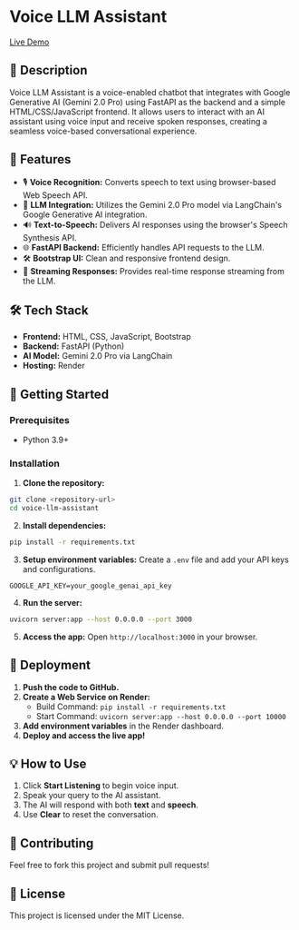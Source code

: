# Voice LLM Assistant

[Live Demo](https://voice-llm-assistant.onrender.com)

## 📝 Description
Voice LLM Assistant is a voice-enabled chatbot that integrates with Google Generative AI (Gemini 2.0 Pro) using FastAPI as the backend and a simple HTML/CSS/JavaScript frontend. It allows users to interact with an AI assistant using voice input and receive spoken responses, creating a seamless voice-based conversational experience.

## 🚀 Features
- 🎙️ **Voice Recognition:** Converts speech to text using browser-based Web Speech API.
- 💬 **LLM Integration:** Utilizes the Gemini 2.0 Pro model via LangChain's Google Generative AI integration.
- 🔊 **Text-to-Speech:** Delivers AI responses using the browser's Speech Synthesis API.
- 🌐 **FastAPI Backend:** Efficiently handles API requests to the LLM.
- 🛠️ **Bootstrap UI:** Clean and responsive frontend design.
- 🧠 **Streaming Responses:** Provides real-time response streaming from the LLM.

## 🛠️ Tech Stack
- **Frontend:** HTML, CSS, JavaScript, Bootstrap
- **Backend:** FastAPI (Python)
- **AI Model:** Gemini 2.0 Pro via LangChain
- **Hosting:** Render

## 🚦 Getting Started

### Prerequisites
- Python 3.9+
  
### Installation
1. **Clone the repository:**
```bash
git clone <repository-url>
cd voice-llm-assistant
```

2. **Install dependencies:**
```bash
pip install -r requirements.txt
```

3. **Setup environment variables:**
Create a `.env` file and add your API keys and configurations.
```plaintext
GOOGLE_API_KEY=your_google_genai_api_key
```

4. **Run the server:**
```bash
uvicorn server:app --host 0.0.0.0 --port 3000
```

5. **Access the app:**
Open `http://localhost:3000` in your browser.

## 🚀 Deployment
1. **Push the code to GitHub.**
2. **Create a Web Service on Render:**
   - Build Command: `pip install -r requirements.txt`
   - Start Command: `uvicorn server:app --host 0.0.0.0 --port 10000`
3. **Add environment variables** in the Render dashboard.
4. **Deploy and access the live app!**

## 💡 How to Use
1. Click **Start Listening** to begin voice input.
2. Speak your query to the AI assistant.
3. The AI will respond with both **text** and **speech**.
4. Use **Clear** to reset the conversation.


## 🤝 Contributing
Feel free to fork this project and submit pull requests!

## 📄 License
This project is licensed under the MIT License.



